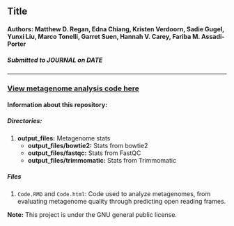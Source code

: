 ## Title
  
#### **Authors:** Matthew D. Regan, Edna Chiang, Kristen Verdoorn, Sadie Gugel, Yunxi Liu, Marco Tonelli, Garret Suen, Hannah V. Carey, Fariba M. Assadi-Porter
  
##### Submitted to JOURNAL on DATE
  
**********
### [View metagenome analysis code here](https://rpubs.com/ednachiang/Urea)
  
#### Information about this repository:  
  
##### **Directories:**
1. **output_files:** Metagenome stats
    + **output_files/bowtie2:** Stats from bowtie2
    + **output_files/fastqc:** Stats from FastQC
    + **output_files/trimmomatic:** Stats from Trimmomatic

  
##### **Files**
1. `Code.RMD` and `Code.html`: Code used to analyze metagenomes, from evaluating metagenome quality through predicting open reading frames.

**Note:**  This project is under the GNU general public license.
